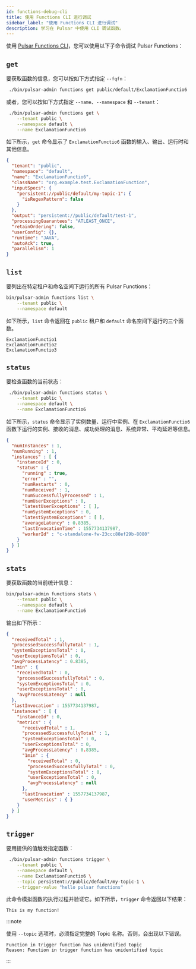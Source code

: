 ```yaml
---
id: functions-debug-cli
title: 使用 Functions CLI 进行调试
sidebar_label: "使用 Functions CLI 进行调试"
description: 学习在 Pulsar 中使用 CLI 调试函数。
---
```


使用 [Pulsar Functions CLI](pathname:///reference/#/@pulsar:version_reference@/pulsar-admin/)，您可以使用以下子命令调试 Pulsar Functions：

## `get`

要获取函数的信息，您可以按如下方式指定 `--fqfn`：

```bash
 ./bin/pulsar-admin functions get public/default/ExclamationFunctio6
```

或者，您可以按如下方式指定 `--name`、`--namespace` 和 `--tenant`：

```bash
 ./bin/pulsar-admin functions get \
    --tenant public \
    --namespace default \
    --name ExclamationFunctio6
```

如下所示，`get` 命令显示了 `ExclamationFunctio6` 函数的输入、输出、运行时和其他信息。

```json
{
  "tenant": "public",
  "namespace": "default",
  "name": "ExclamationFunctio6",
  "className": "org.example.test.ExclamationFunction",
  "inputSpecs": {
    "persistent://public/default/my-topic-1": {
      "isRegexPattern": false
    }
  },
  "output": "persistent://public/default/test-1",
  "processingGuarantees": "ATLEAST_ONCE",
  "retainOrdering": false,
  "userConfig": {},
  "runtime": "JAVA",
  "autoAck": true,
  "parallelism": 1
}
```

## `list`

要列出在特定租户和命名空间下运行的所有 Pulsar Functions：

```bash
bin/pulsar-admin functions list \
    --tenant public \
    --namespace default
```

如下所示，`list` 命令返回在 `public` 租户和 `default` 命名空间下运行的三个函数。

```text
ExclamationFunctio1
ExclamationFunctio2
ExclamationFunctio3
```

## `status`

要检查函数的当前状态：

```bash
 ./bin/pulsar-admin functions status \
    --tenant public \
    --namespace default \
    --name ExclamationFunctio6
```

如下所示，`status` 命令显示了实例数量、运行中实例、在 `ExclamationFunctio6` 函数下运行的实例、接收的消息、成功处理的消息、系统异常、平均延迟等信息。

```json
{
  "numInstances" : 1,
  "numRunning" : 1,
  "instances" : [ {
    "instanceId" : 0,
    "status" : {
      "running" : true,
      "error" : "",
      "numRestarts" : 0,
      "numReceived" : 1,
      "numSuccessfullyProcessed" : 1,
      "numUserExceptions" : 0,
      "latestUserExceptions" : [ ],
      "numSystemExceptions" : 0,
      "latestSystemExceptions" : [ ],
      "averageLatency" : 0.8385,
      "lastInvocationTime" : 1557734137987,
      "workerId" : "c-standalone-fw-23ccc88ef29b-8080"
    }
  } ]
}
```

## `stats`

要获取函数的当前统计信息：

```bash
bin/pulsar-admin functions stats \
    --tenant public \
    --namespace default \
    --name ExclamationFunctio6
```

输出如下所示：

```json
{
  "receivedTotal" : 1,
  "processedSuccessfullyTotal" : 1,
  "systemExceptionsTotal" : 0,
  "userExceptionsTotal" : 0,
  "avgProcessLatency" : 0.8385,
  "1min" : {
    "receivedTotal" : 0,
    "processedSuccessfullyTotal" : 0,
    "systemExceptionsTotal" : 0,
    "userExceptionsTotal" : 0,
    "avgProcessLatency" : null
  },
  "lastInvocation" : 1557734137987,
  "instances" : [ {
    "instanceId" : 0,
    "metrics" : {
      "receivedTotal" : 1,
      "processedSuccessfullyTotal" : 1,
      "systemExceptionsTotal" : 0,
      "userExceptionsTotal" : 0,
      "avgProcessLatency" : 0.8385,
      "1min" : {
        "receivedTotal" : 0,
        "processedSuccessfullyTotal" : 0,
        "systemExceptionsTotal" : 0,
        "userExceptionsTotal" : 0,
        "avgProcessLatency" : null
      },
      "lastInvocation" : 1557734137987,
      "userMetrics" : { }
    }
  } ]
}
```

## `trigger`

要用提供的值触发指定函数：

```bash
 ./bin/pulsar-admin functions trigger \
    --tenant public \
    --namespace default \
    --name ExclamationFunctio6 \
    --topic persistent://public/default/my-topic-1 \
    --trigger-value "hello pulsar functions"
```

此命令模拟函数的执行过程并验证它。如下所示，`trigger` 命令返回以下结果：

```text
This is my function!
```

:::note

使用 `--topic` 选项时，必须指定完整的 Topic 名称。否则，会出现以下错误。

  ```text
  Function in trigger function has unidentified topic
  Reason: Function in trigger function has unidentified topic
  ```

:::